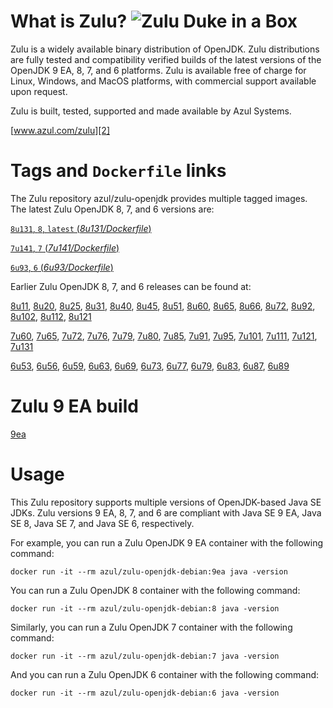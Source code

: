 What is Zulu? ![Zulu Duke in a Box][1]
======================================

Zulu is a widely available binary distribution of OpenJDK. Zulu distributions are fully tested and compatibility verified builds of the latest versions of the OpenJDK 9 EA, 8, 7, and 6 platforms. Zulu is available free of charge for Linux, Windows, and MacOS platforms, with commercial support available upon request.

Zulu is built, tested, supported and made available by Azul Systems.

[www.azul.com/zulu][2]

Tags and `Dockerfile` links
===========================

The Zulu repository azul/zulu-openjdk provides multiple tagged images. The latest Zulu OpenJDK 8, 7, and 6 versions are:

[`8u131`, `8`, `latest` (*8u131/Dockerfile*)][36]

[`7u141`, `7` (*7u141/Dockerfile*)][22]

[`6u93`, `6` (*6u93/Dockerfile*)][10]

Earlier Zulu OpenJDK 8, 7, and 6 releases can be found at:

[8u11][37], [8u20][38], [8u25][39], [8u31][40], [8u40][41], [8u45][42], [8u51][43], [8u60][44], [8u65][45], [8u66][46], [8u72][47], [8u92][48], [8u102][49], [8u112][50], [8u121][51]

[7u60][23], [7u65][24], [7u72][25], [7u76][26], [7u79][27], [7u80][28], [7u85][29], [7u91][30], [7u95][31], [7u101][32], [7u111][33], [7u121][34], [7u131][35]

[6u53][11], [6u56][12], [6u59][13], [6u63][14], [6u69][15], [6u73][16], [6u77][17], [6u79][18], [6u83][19], [6u87][20], [6u89][21]

Zulu 9 EA build
===============

[9ea][52]

Usage
=====

This Zulu repository supports multiple versions of OpenJDK-based Java SE JDKs. Zulu versions 9 EA, 8, 7, and 6 are compliant with Java SE 9 EA, Java SE 8, Java SE 7, and Java SE 6, respectively.

For example, you can run a Zulu OpenJDK 9 EA container with the following command:

    docker run -it --rm azul/zulu-openjdk-debian:9ea java -version

You can run a Zulu OpenJDK 8 container with the following command:

    docker run -it --rm azul/zulu-openjdk-debian:8 java -version

Similarly, you can run a Zulu OpenJDK 7 container with the following command:

    docker run -it --rm azul/zulu-openjdk-debian:7 java -version

And you can run a Zulu OpenJDK 6 container with the following command:

    docker run -it --rm azul/zulu-openjdk-debian:6 java -version


  [1]: http://www.azulsystems.com/sites/default/files//ZuluDocker60.gif
  [2]: http://www.azul.com/zulu
  [10]: https://github.com/zulu-openjdk/zulu-openjdk/blob/master/debian/6u93-6.16.0.1/Dockerfile
  [11]: https://github.com/zulu-openjdk/zulu-openjdk/blob/master/debian/6u53-6.5.0.2/Dockerfile
  [12]: https://github.com/zulu-openjdk/zulu-openjdk/blob/master/debian/6u56-6.6.0.1/Dockerfile
  [13]: https://github.com/zulu-openjdk/zulu-openjdk/blob/master/debian/6u59-6.7.0.2/Dockerfile
  [14]: https://github.com/zulu-openjdk/zulu-openjdk/blob/master/debian/6u63-6.8.0.1/Dockerfile
  [15]: https://github.com/zulu-openjdk/zulu-openjdk/blob/master/debian/6u69-6.9.0.3/Dockerfile
  [16]: https://github.com/zulu-openjdk/zulu-openjdk/blob/master/debian/6u73-6.10.0.3/Dockerfile
  [17]: https://github.com/zulu-openjdk/zulu-openjdk/blob/master/debian/6u77-6.11.0.2/Dockerfile
  [18]: https://github.com/zulu-openjdk/zulu-openjdk/blob/master/debian/6u79-6.12.0.2/Dockerfile
  [19]: https://github.com/zulu-openjdk/zulu-openjdk/blob/master/debian/6u83-6.13.0.3/Dockerfile
  [20]: https://github.com/zulu-openjdk/zulu-openjdk/blob/master/debian/6u87-6.14.0.1/Dockerfile
  [21]: https://github.com/zulu-openjdk/zulu-openjdk/blob/master/debian/6u89-6.15.0.1/Dockerfile
  [22]: https://github.com/zulu-openjdk/zulu-openjdk/blob/master/debian/7u141-7.18.0.3/Dockerfile
  [23]: https://github.com/zulu-openjdk/zulu-openjdk/blob/master/debian/7u60-7.5.0.1/Dockerfile
  [24]: https://github.com/zulu-openjdk/zulu-openjdk/blob/master/debian/7u65-7.6.0.1/Dockerfile
  [25]: https://github.com/zulu-openjdk/zulu-openjdk/blob/master/debian/7u72-7.7.0.1/Dockerfile
  [26]: https://github.com/zulu-openjdk/zulu-openjdk/blob/master/debian/7u76-7.8.0.3/Dockerfile
  [27]: https://github.com/zulu-openjdk/zulu-openjdk/blob/master/debian/7u79-7.9.0.2/Dockerfile
  [28]: https://github.com/zulu-openjdk/zulu-openjdk/blob/master/debian/7u80-7.10.0.1/Dockerfile
  [29]: https://github.com/zulu-openjdk/zulu-openjdk/blob/master/debian/7u85-7.11.0.3/Dockerfile
  [30]: https://github.com/zulu-openjdk/zulu-openjdk/blob/master/debian/7u91-7.12.0.3/Dockerfile
  [31]: https://github.com/zulu-openjdk/zulu-openjdk/blob/master/debian/7u95-7.13.0.1/Dockerfile
  [32]: https://github.com/zulu-openjdk/zulu-openjdk/blob/master/debian/7u101-7.14.0.5/Dockerfile
  [33]: https://github.com/zulu-openjdk/zulu-openjdk/blob/master/debian/7u111-7.15.0.1/Dockerfile
  [34]: https://github.com/zulu-openjdk/zulu-openjdk/blob/master/debian/7u121-7.16.0.1/Dockerfile
  [35]: https://github.com/zulu-openjdk/zulu-openjdk/blob/master/debian/7u131-7.17.0.5/Dockerfile
  [36]: https://github.com/zulu-openjdk/zulu-openjdk/blob/master/debian/8u131-8.21.0.1/Dockerfile
  [37]: https://github.com/zulu-openjdk/zulu-openjdk/blob/master/debian/8u11-8.2.0.1/Dockerfile
  [38]: https://github.com/zulu-openjdk/zulu-openjdk/blob/master/debian/8u20-8.3.0.1/Dockerfile
  [39]: https://github.com/zulu-openjdk/zulu-openjdk/blob/master/debian/8u25-8.4.0.1/Dockerfile
  [40]: https://github.com/zulu-openjdk/zulu-openjdk/blob/master/debian/8u31-8.5.0.1/Dockerfile
  [41]: https://github.com/zulu-openjdk/zulu-openjdk/blob/master/debian/8u40-8.6.0.1/Dockerfile
  [42]: https://github.com/zulu-openjdk/zulu-openjdk/blob/master/debian/8u45-8.7.0.5/Dockerfile
  [43]: https://github.com/zulu-openjdk/zulu-openjdk/blob/master/debian/8u51-8.8.0.3/Dockerfile
  [44]: https://github.com/zulu-openjdk/zulu-openjdk/blob/master/debian/8u60-8.9.0.4/Dockerfile
  [45]: https://github.com/zulu-openjdk/zulu-openjdk/blob/master/debian/8u65-8.10.0.1/Dockerfile
  [46]: https://github.com/zulu-openjdk/zulu-openjdk/blob/master/debian/8u66-8.11.0.1/Dockerfile
  [47]: https://github.com/zulu-openjdk/zulu-openjdk/blob/master/debian/8u72-8.13.0.5/Dockerfile
  [48]: https://github.com/zulu-openjdk/zulu-openjdk/blob/master/debian/8u92-8.15.0.1/Dockerfile
  [49]: https://github.com/zulu-openjdk/zulu-openjdk/blob/master/debian/8u102-8.17.0.3/Dockerfile
  [50]: https://github.com/zulu-openjdk/zulu-openjdk/blob/master/debian/8u112-8.19.0.1/Dockerfile
  [51]: https://github.com/zulu-openjdk/zulu-openjdk/blob/master/debian/8u121-8.20.0.5/Dockerfile
  [52]: https://github.com/zulu-openjdk/zulu-openjdk/blob/master/debian/9-ea/Dockerfile
